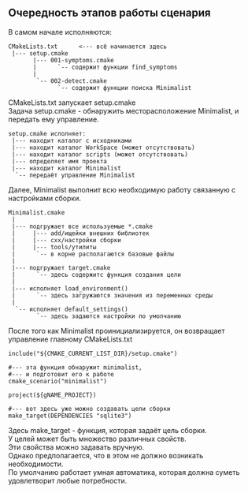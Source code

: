 
Очередность этапов работы сценария
----------------------------------

В самом начале исполняются:  
```
CMakeLists.txt      <--- всё начинается здесь
 |--- setup.cmake
       |--- 001-symptoms.cmake
       |      `-- содержит функции find_symptoms
       |
        `-- 002-detect.cmake
              `-- содержит функции поиска Minimalist 
```

CMakeLists.txt запускает setup.cmake  
Задача setup.cmake - обнаружить месторасположение Minimalist,
и передать ему управление.  

```
setup.cmake исполняет:
 |--- находит каталог с исходниками
 |--- находит каталог WorkSpace (может отсутствовать)
 |--- находит каталог scripts (может отсутствовать)
 |--- определяет имя проекта
 |--- находит каталог Minimalist
  `-- передаёт управление Minimalist
```

Далее, Minimalist выполнит всю необходимую работу связанную с настройками сборки.  


```
Minimalist.cmake
 |
 |--- подгружает все используемые *.cmake
 |     |--- add/ищейки внешних библиотек
 |     |--- cxx/настройки сборки
 |     |--- tools/утилиты
 |      `-- в корне располагаются базовые файлы
 |
 |--- подгружает target.cmake
 |      `-- здесь содержитс функция создания цели
 |
 |--- исполняет load_environment()
 |      `-- здесь загружаются значения из переменных среды
 |
  `-- исполняет default_settings()
        `-- здесь задаются настройки по умолчанию
```

После того как Minimalist проинициализируется, 
он возвращает управление главному CMakeLists.txt

```
include("${CMAKE_CURRENT_LIST_DIR}/setup.cmake")

#--- эта функция обнаружит minimalist, 
#--- и подготовит его к работе 
cmake_scenario("minimalist")

project(${gNAME_PROJECT})

#--- вот здесь уже можно создавать цели сборки
make_target(DEPENDENCIES "sqlite3")
```

Здесь make_target - функция, которая задаёт цель сборки.  
У целей может быть множество различных свойств.  
Эти свойства можно задавать вручную.  
Однако предполагается, что в этом не должно возникать необходимости.  
По умолчанию работает умная автоматика, 
которая должна суметь удовлетворит любые потребности.  

